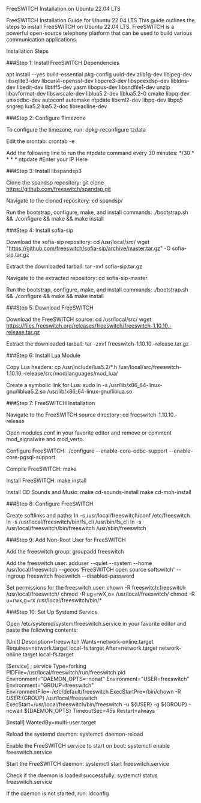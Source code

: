 FreeSWITCH Installation on Ubuntu 22.04 LTS

FreeSWITCH Installation Guide for Ubuntu 22.04 LTS
This guide outlines the steps to install FreeSWITCH on Ubuntu 22.04 LTS. FreeSWITCH is a powerful open-source telephony platform that can be used to build various communication applications.

Installation Steps

###Step 1: Install FreeSWITCH Dependencies

apt install --yes build-essential pkg-config uuid-dev zlib1g-dev libjpeg-dev libsqlite3-dev libcurl4-openssl-dev libpcre3-dev libspeexdsp-dev libldns-dev libedit-dev libtiff5-dev yasm libopus-dev libsndfile1-dev unzip libavformat-dev libswscale-dev liblua5.2-dev liblua5.2-0 cmake libpq-dev unixodbc-dev autoconf automake ntpdate libxml2-dev libpq-dev libpq5 sngrep lua5.2 lua5.2-doc libreadline-dev

###Step 2: Configure Timezone

To configure the timezone, run:
dpkg-reconfigure tzdata

Edit the crontab:
crontab -e

Add the following line to run the ntpdate command every 30 minutes:
*/30 * * * * ntpdate #Enter your IP Here

###Step 3: Install libspandsp3

Clone the spandsp repository:
git clone https://github.com/freeswitch/spandsp.git

Navigate to the cloned repository:
cd spandsp/

Run the bootstrap, configure, make, and install commands:
./bootstrap.sh && ./configure && make && make install

###Step 4: Install sofia-sip

Download the sofia-sip repository:
cd /usr/local/src/
wget "https://github.com/freeswitch/sofia-sip/archive/master.tar.gz" -O sofia-sip.tar.gz

Extract the downloaded tarball:
tar -xvf sofia-sip.tar.gz

Navigate to the extracted repository:
cd sofia-sip-master

Run the bootstrap, configure, make, and install commands:
./bootstrap.sh && ./configure && make && make install

###Step 5: Download FreeSWITCH

Download the FreeSWITCH source:
cd /usr/local/src/
wget https://files.freeswitch.org/releases/freeswitch/freeswitch-1.10.10.-release.tar.gz

Extract the downloaded tarball:
tar -zxvf freeswitch-1.10.10.-release.tar.gz

###Step 6: Install Lua Module

Copy Lua headers:
cp /usr/include/lua5.2/*.h  /usr/local/src/freeswitch-1.10.10.-release/src/mod/languages/mod_lua/

Create a symbolic link for Lua:
sudo ln -s /usr/lib/x86_64-linux-gnu/liblua5.2.so /usr/lib/x86_64-linux-gnu/liblua.so

###Step 7: FreeSWITCH Installation

Navigate to the FreeSWITCH source directory:
cd freeswitch-1.10.10.-release

Open modules.conf in your favorite editor and remove or comment mod_signalwire and mod_verto.

Configure FreeSWITCH:
./configure --enable-core-odbc-support --enable-core-pgsql-support

Compile FreeSWITCH:
make

Install FreeSWITCH:
make install

Install CD Sounds and Music:
make cd-sounds-install
make cd-moh-install

###Step 8: Configure FreeSWITCH

Create softlinks and paths:
ln -s /usr/local/freeswitch/conf /etc/freeswitch
ln -s /usr/local/freeswitch/bin/fs_cli /usr/bin/fs_cli
ln -s /usr/local/freeswitch/bin/freeswitch /usr/sbin/freeswitch

###Step 9: Add Non-Root User for FreeSWITCH

Add the freeswitch group:
groupadd freeswitch

Add the freeswitch user:
adduser --quiet --system --home /usr/local/freeswitch --gecos 'FreeSWITCH open source softswitch' --ingroup freeswitch freeswitch --disabled-password

Set permissions for the freeswitch user:
chown -R freeswitch:freeswitch /usr/local/freeswitch/
chmod -R ug=rwX,o= /usr/local/freeswitch/
chmod -R u=rwx,g=rx /usr/local/freeswitch/bin/*

###Step 10: Set Up Systemd Service

Open /etc/systemd/system/freeswitch.service in your favorite editor and paste the following contents:

[Unit]
Description=freeswitch
Wants=network-online.target
Requires=network.target local-fs.target
After=network.target network-online.target local-fs.target

[Service]
; service
Type=forking
PIDFile=/usr/local/freeswitch/run/freeswitch.pid
Environment="DAEMON_OPTS=-nonat"
Environment="USER=freeswitch"
Environment="GROUP=freeswitch"
EnvironmentFile=-/etc/default/freeswitch
ExecStartPre=/bin/chown -R ${USER}:${GROUP} /usr/local/freeswitch
ExecStart=/usr/local/freeswitch/bin/freeswitch -u ${USER} -g ${GROUP} -ncwait ${DAEMON_OPTS}
TimeoutSec=45s
Restart=always

[Install]
WantedBy=multi-user.target


Reload the systemd daemon:
systemctl daemon-reload

Enable the FreeSWITCH service to start on boot:
systemctl enable freeswitch.service

Start the FreeSWITCH daemon:
systemctl start freeswitch.service

Check if the daemon is loaded successfully:
systemctl status freeswitch.service

If the daemon is not started, run:
ldconfig
